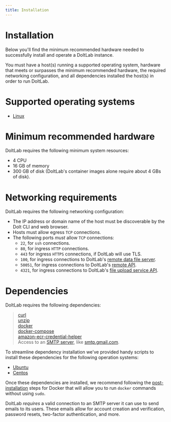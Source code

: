 ```yaml
---
title: Installation
---
```


<h1 id="installation">Installation</h1>

Below you'll find the minimum recommended hardware needed to successfully install and operate a DoltLab instance.

You must have a host(s) running a supported operating system, hardware that meets or surpasses the minimum recommended hardware, the required networking configuration, and all dependencies installed the host(s) in order to run DoltLab.

<h1 id="supported-operating-systems">Supported operating systems</h1>

- [Linux](./installation/linux.md)

<h1 id="minimum-recommended-hardware">Minimum recommended hardware</h1>

DoltLab requires the following minimum system resources:

* 4 CPU
* 16 GB of memory
* 300 GB of disk (DoltLab's container images alone require about 4 GBs of disk).

<h1 id="minimum-recommended-hardware">Networking requirements</h1>

DoltLab requires the following networking configuration:

* The IP address or domain name of the host must be discoverable by the Dolt CLI and web browser.
* Hosts must allow egress `TCP` connections.
* The following ports _must_ allow `TCP` connections:
  * `22`, for `ssh` connections.
  * `80`, for ingress `HTTP` connections.
  * `443` for ingress `HTTPS` connections, if DoltLab will use TLS.
  * `100`, for ingress connections to DoltLab's [remote data file server](https://www.dolthub.com/blog/2022-02-25-doltlab-101-services-and-roadmap/#doltlab-remoteapi-server).
  * `50051`, for ingress connections to DoltLab's [remote API](https://www.dolthub.com/blog/2022-02-25-doltlab-101-services-and-roadmap/#doltlab-remoteapi-server).
  * `4321`, for ingress connections to DoltLab's [file upload service API](https://www.dolthub.com/blog/2022-02-25-doltlab-101-services-and-roadmap/#doltlab-file-service-api-server).

<h1 id="dependencies">Dependencies</h1>

DoltLab requires the following dependencies:

> [curl](https://www.tecmint.com/install-curl-in-linux/)<br/>
> [unzip](https://www.tecmint.com/install-zip-and-unzip-in-linux/)<br/>
> [docker](https://docs.docker.com/engine/install/)<br/>
> [docker-compose](https://docs.docker.com/compose/install/)<br/>
> [amazon-ecr-credential-helper](https://github.com/awslabs/amazon-ecr-credential-helper)<br/>
> Access to an [SMTP server](https://aws.amazon.com/what-is/smtp/), like [smtp.gmail.com](https://support.google.com/a/answer/176600?hl=en).

To streamline dependency installation we've provided handy scripts to install these dependencies for the following operation systems:

- [Ubuntu](./installation/ubuntu_dependencies.md)
- [Centos](./installation/centos_dependencies.md)

Once these dependencies are installed, we recommend following the [post-installation](https://docs.docker.com/engine/install/linux-postinstall/) steps for Docker that will allow you to run `docker` commands without using `sudo`.

DoltLab _requires_ a valid connection to an SMTP server it can use to send emails to its users. These emails allow for account creation and verification, password resets, two-factor authentication, and more.
